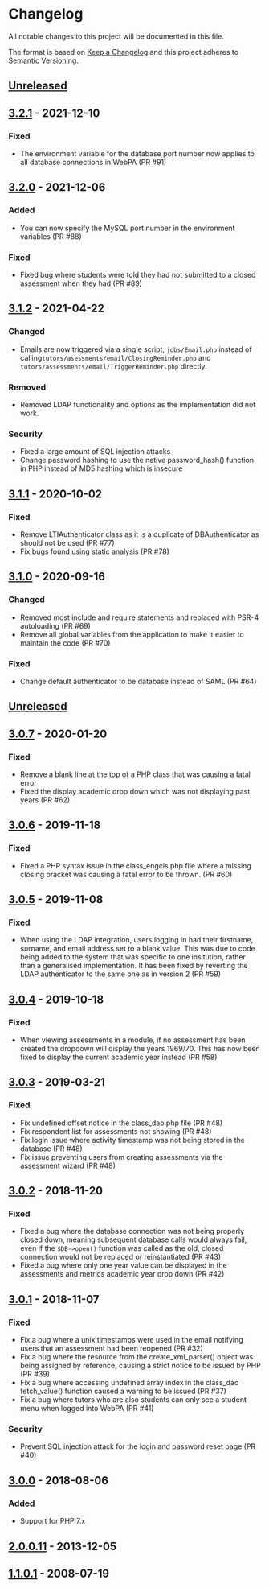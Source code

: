 # Changelog
All notable changes to this project will be documented in this file.

The format is based on [Keep a Changelog](http://keepachangelog.com/en/1.0.0/)
and this project adheres to [Semantic Versioning](http://semver.org/spec/v2.0.0.html).

## [Unreleased]

## [3.2.1] - 2021-12-10
### Fixed
- The environment variable for the database port number now applies to all database connections in WebPA (PR #91)

## [3.2.0] - 2021-12-06
### Added
- You can now specify the MySQL port number in the environment variables (PR #88)

### Fixed
- Fixed bug where students were told they had not submitted to a closed assessment when they had (PR #89)

## [3.1.2] - 2021-04-22
### Changed
- Emails are now triggered via a single script, `jobs/Email.php` instead of calling`tutors/asessments/email/ClosingReminder.php` and `tutors/assessments/email/TriggerReminder.php` directly. 

### Removed
- Removed LDAP functionality and options as the implementation did not work.

### Security
- Fixed a large amount of SQL injection attacks
- Change password hashing to use the native password_hash() function in PHP instead of MD5 hashing which is insecure

## [3.1.1] - 2020-10-02
### Fixed
- Remove LTIAuthenticator class as it is a duplicate of DBAuthenticator as should not be used (PR #77)
- Fix bugs found using static analysis (PR #78)

## [3.1.0] - 2020-09-16
### Changed
- Removed most include and require statements and replaced with PSR-4 autoloading (PR #69)
- Remove all global variables from the application to make it easier to maintain the code (PR #70)
### Fixed
- Change default authenticator to be database instead of SAML (PR #64)

## [Unreleased]

## [3.0.7] - 2020-01-20
### Fixed
- Remove a blank line at the top of a PHP class that was causing a fatal error
- Fixed the display academic drop down which was not displaying past years (PR #62)

## [3.0.6] - 2019-11-18
### Fixed
- Fixed a PHP syntax issue in the class_engcis.php file where a missing closing bracket was causing a fatal error to be thrown. (PR #60) 

## [3.0.5] - 2019-11-08
### Fixed
- When using the LDAP integration, users logging in had their firstname, surname, and email address set to a blank value. This was due to code being added to the system that was specific to one insitution, rather than a generalised implementation. It has been fixed by reverting the LDAP authenticator to the same one as in version 2 (PR #59)

## [3.0.4] - 2019-10-18
### Fixed
- When viewing assessments in a module, if no assessment has been created the dropdown will display the years 1969/70. This has now been fixed to display the current academic year instead (PR #58)

## [3.0.3] - 2019-03-21
### Fixed
- Fix undefined offset notice in the class_dao.php file (PR #48)
- Fix respondent list for assessments not showing (PR #48)
- Fix login issue where activity timestamp was not being stored in the database (PR #48)
- Fix issue preventing users from creating assessments via the assessment wizard (PR #48)

## [3.0.2] - 2018-11-20
### Fixed
- Fixed a bug where the database connection was not being properly closed down, meaning subsequent database calls would always fail, even if the `$DB->open()` function was called as the old, closed connection would not be replaced or reinstantiated (PR #43)
- Fixed a bug where only one year value can be displayed in the assessments and metrics academic year drop down (PR #42)

## [3.0.1] - 2018-11-07
### Fixed
- Fix a bug where a unix timestamps were used in the email notifying users that an assessment had been reopened (PR #32)
- Fix a bug where the resource from the create_xml_parser() object was being assigned by reference, causing a strict notice to be issued by PHP (PR #39)
- Fix a bug where accessing undefined array index in the class_dao fetch_value() function caused a warning to be issued (PR #37)
- Fix a bug where tutors who are also students can only see a student menu when logged into WebPA (PR #41)

### Security
- Prevent SQL injection attack for the login and password reset page (PR #40)

## [3.0.0] - 2018-08-06
### Added
- Support for PHP 7.x

## [2.0.0.11] - 2013-12-05

## [1.1.0.1] - 2008-07-19

[Unreleased]: https://github.com/WebPA/WebPA/compare/v3.2.1...HEAD
[3.2.1]: https://github.com/WebPA/WebPA/compare/v3.2.0...v3.2.1
[3.2.0]: https://github.com/WebPA/WebPA/compare/v3.1.2...v3.2.0
[3.1.2]: https://github.com/WebPA/WebPA/compare/v3.1.1...v3.1.2
[3.1.1]: https://github.com/WebPA/WebPA/compare/v3.1.0...v3.1.1
[3.1.0]: https://github.com/WebPA/WebPA/compare/v3.0.7...v3.1.0
[3.0.7]: https://github.com/WebPA/WebPA/compare/v3.0.6...v3.0.7
[3.0.6]: https://github.com/WebPA/WebPA/compare/v3.0.5...v3.0.6
[3.0.5]: https://github.com/WebPA/WebPA/compare/v3.0.4...v3.0.5
[3.0.4]: https://github.com/WebPA/WebPA/compare/v3.0.3...v3.0.4
[3.0.3]: https://github.com/WebPA/WebPA/compare/v3.0.2...v3.0.3
[3.0.2]: https://github.com/WebPA/WebPA/compare/v3.0.1...v3.0.2
[3.0.1]: https://github.com/WebPA/WebPA/compare/v3.0.0...v3.0.1
[3.0.0]: https://github.com/WebPA/WebPA/compare/v2.0.0.11...v3.0.0
[2.0.0.11]: https://github.com/WebPA/WebPA/compare/v1.1.0.1...v2.0.0.11
[1.1.0.1]: https://github.com/WebPA/WebPA/releases/tag/v1.1.0.1
